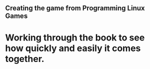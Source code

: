 Creating the game from Programming Linux Games
-------------------------------------

Working through the book to see how quickly and easily it comes together.
===================================